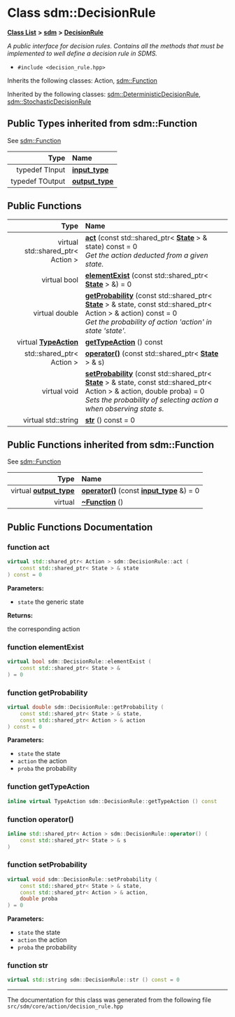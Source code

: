 
# Class sdm::DecisionRule

<link rel="stylesheet" href="https://cdnjs.cloudflare.com/ajax/libs/KaTeX/0.5.1/katex.min.css">
<link rel="stylesheet" href="https://cdn.jsdelivr.net/github-markdown-css/2.2.1/github-markdown.css"/>



[**Class List**](annotated.md) **>** [**sdm**](namespacesdm.md) **>** [**DecisionRule**](classsdm_1_1DecisionRule.md)



_A public interface for decision rules. Contains all the methods that must be implemented to well define a decision rule in SDMS._ 

* `#include <decision_rule.hpp>`



Inherits the following classes: Action,  [sdm::Function](classsdm_1_1Function.md)


Inherited by the following classes: [sdm::DeterministicDecisionRule](classsdm_1_1DeterministicDecisionRule.md),  [sdm::StochasticDecisionRule](classsdm_1_1StochasticDecisionRule.md)







## Public Types inherited from sdm::Function

See [sdm::Function](classsdm_1_1Function.md)

| Type | Name |
| ---: | :--- |
| typedef TInput | [**input\_type**](classsdm_1_1Function.md#typedef-input-type)  <br> |
| typedef TOutput | [**output\_type**](classsdm_1_1Function.md#typedef-output-type)  <br> |







## Public Functions

| Type | Name |
| ---: | :--- |
| virtual std::shared\_ptr&lt; Action &gt; | [**act**](classsdm_1_1DecisionRule.md#function-act) (const std::shared\_ptr&lt; [**State**](classsdm_1_1State.md) &gt; & state) const = 0<br>_Get the action deducted from a given state._  |
| virtual bool | [**elementExist**](classsdm_1_1DecisionRule.md#function-elementexist) (const std::shared\_ptr&lt; [**State**](classsdm_1_1State.md) &gt; &) = 0<br> |
| virtual double | [**getProbability**](classsdm_1_1DecisionRule.md#function-getprobability) (const std::shared\_ptr&lt; [**State**](classsdm_1_1State.md) &gt; & state, const std::shared\_ptr&lt; Action &gt; & action) const = 0<br>_Get the probability of action 'action' in state 'state'._  |
| virtual [**TypeAction**](namespacesdm.md#enum-typeaction) | [**getTypeAction**](classsdm_1_1DecisionRule.md#function-gettypeaction) () const<br> |
|  std::shared\_ptr&lt; Action &gt; | [**operator()**](classsdm_1_1DecisionRule.md#function-operator()) (const std::shared\_ptr&lt; [**State**](classsdm_1_1State.md) &gt; & s) <br> |
| virtual void | [**setProbability**](classsdm_1_1DecisionRule.md#function-setprobability) (const std::shared\_ptr&lt; [**State**](classsdm_1_1State.md) &gt; & state, const std::shared\_ptr&lt; Action &gt; & action, double proba) = 0<br>_Sets the probability of selecting action a when observing state s._  |
| virtual std::string | [**str**](classsdm_1_1DecisionRule.md#function-str) () const = 0<br> |

## Public Functions inherited from sdm::Function

See [sdm::Function](classsdm_1_1Function.md)

| Type | Name |
| ---: | :--- |
| virtual [**output\_type**](classsdm_1_1Function.md#typedef-output-type) | [**operator()**](classsdm_1_1Function.md#function-operator()) (const [**input\_type**](classsdm_1_1Function.md#typedef-input-type) &) = 0<br> |
| virtual  | [**~Function**](classsdm_1_1Function.md#function-function) () <br> |















## Public Functions Documentation


### function act 


```cpp
virtual std::shared_ptr< Action > sdm::DecisionRule::act (
    const std::shared_ptr< State > & state
) const = 0
```




**Parameters:**


* `state` the generic state 



**Returns:**

the corresponding action 




        

### function elementExist 


```cpp
virtual bool sdm::DecisionRule::elementExist (
    const std::shared_ptr< State > &
) = 0
```



### function getProbability 


```cpp
virtual double sdm::DecisionRule::getProbability (
    const std::shared_ptr< State > & state,
    const std::shared_ptr< Action > & action
) const = 0
```




**Parameters:**


* `state` the state 
* `action` the action 
* `proba` the probability 



        

### function getTypeAction 


```cpp
inline virtual TypeAction sdm::DecisionRule::getTypeAction () const
```



### function operator() 


```cpp
inline std::shared_ptr< Action > sdm::DecisionRule::operator() (
    const std::shared_ptr< State > & s
) 
```



### function setProbability 


```cpp
virtual void sdm::DecisionRule::setProbability (
    const std::shared_ptr< State > & state,
    const std::shared_ptr< Action > & action,
    double proba
) = 0
```




**Parameters:**


* `state` the state 
* `action` the action 
* `proba` the probability 



        

### function str 


```cpp
virtual std::string sdm::DecisionRule::str () const = 0
```



------------------------------
The documentation for this class was generated from the following file `src/sdm/core/action/decision_rule.hpp`